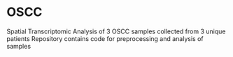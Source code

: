 # OSCC
Spatial Transcriptomic Analysis of 3 OSCC samples collected from 3 unique patients
Repository contains code for preprocessing and analysis of samples
